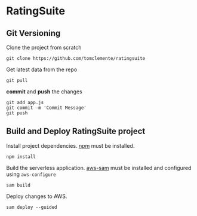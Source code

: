 # RatingSuite

## Git Versioning

Clone the project from scratch
```
git clone https://github.com/tomclemente/ratingsuite
```

Get latest data from the repo
```
git pull
```

**commit** and **push** the changes
```
git add app.js
git commit -m 'Commit Message'
git push
````

## Build and Deploy RatingSuite project

Install project dependencies. [npm](https://www.npmjs.com/get-npm) must be installed.

```
npm install
```

Build the serverless application. [aws-sam](https://docs.aws.amazon.com/serverless-application-model/latest/developerguide/serverless-sam-cli-install.html) must be installed and configured using `aws-configure`
```
sam build
```

Deploy changes to AWS. 
```
sam deploy --guided
```


